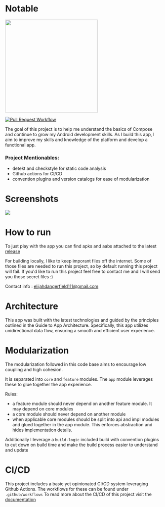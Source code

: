 # Notable

<img src="https://user-images.githubusercontent.com/45648517/218002812-154a6b51-c36d-4eba-8779-ab3129ca6b72.png"  width="300" height="300">

[![Pull Request Workflow](https://github.com/Elijah-Dangerfield/Notable/actions/workflows/on_pr.yml/badge.svg?branch=main)](https://github.com/Elijah-Dangerfield/Notable/actions/workflows/on_pr.yml)

The goal of this project is to help me understand the basics of Compose and continue to grow my Android development skills. As I build this app, I aim to improve my skills and knowledge of the platform and develop a functional app.

### Project Mentionables: 
- detekt and checkstyle for static code analysis
- Github actions for CI/CD
- convention plugins and version catalogs for ease of modularization

# Screenshots
![](https://user-images.githubusercontent.com/45648517/218001548-270e9fff-c00a-44b7-a15d-80f2683e7ab2.png)

# How to run

To just play with the app you can find apks and aabs attached to the latest [release](https://github.com/Elijah-Dangerfield/Notable/releases)

For building locally, I like to keep imporant files off the internet. Some of those files are needed to run this project, so by default running this project will fail. If you'd like to run this project feel free to contact me and I will send you those secret files :) 

Contact info : elijahdangerfield111@gmail.com



# Architecture

This app was built with the latest technologies and guided by the principles outlined in the Guide to App Architecture. Specifically, this app utilizes unidirectional data flow, ensuring a smooth and efficient user experience.

# Modularization

The modularization followed in this code base aims to encourage low coupling and high cohesion. 

It is separated into `core` and `feature` modules. The `app` module leverages these to glue together the app experience. 

Rules:
- a feature module should never depend on another feature module. It may depend on core modules
- a core module should never depend on another module
- when applicable core modules should be split into api and impl modules and glued together in the app module. This enforces abstraction and hides implementation details. 

Additionally I leverage a `build-logic` included build with convention plugins to cut down on build time and make the build process easier to understand and update

# CI/CD

This project includes a basic yet opinionated CI/CD system leveraging Github Actions.
The workflows for these can be found under `.github/workflows`
To read more about the CI/CD of this project visit the [documentation](https://github.com/Elijah-Dangerfield/notable/blob/main/docs/ci.md)
